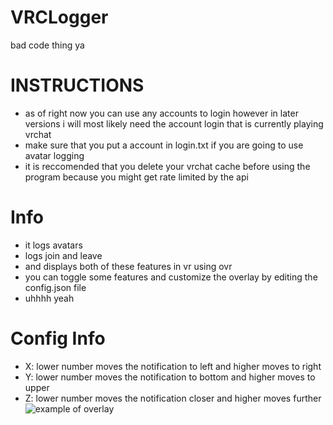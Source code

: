 # VRCLogger
bad code thing ya
# INSTRUCTIONS
- as of right now you can use any accounts to login however in later versions i will most likely need the account login that is currently playing vrchat
- make sure that you put a account in login.txt if you are going to use avatar logging
- it is reccomended that you delete your vrchat cache before using the program because you might get rate limited by the api
# Info
- it logs avatars
- logs join and leave
- and displays both of these features in vr using ovr
- you can toggle some features and customize the overlay by editing the config.json file
- uhhhh yeah
# Config Info
- X: lower number moves the notification to left and higher moves to right
- Y: lower number moves the notification to bottom and higher moves to upper
- Z: lower number moves the notification closer and higher moves further
![example of overlay](https://media.discordapp.net/attachments/1298094192509325312/1308636186050433156/image.png?ex=673f52ac&is=673e012c&hm=c566a4547b0123d87b98e8a2331d7d7176049dbe4616a0d69030056efaaddfc3&=&format=webp&quality=lossless&width=926&height=468)
